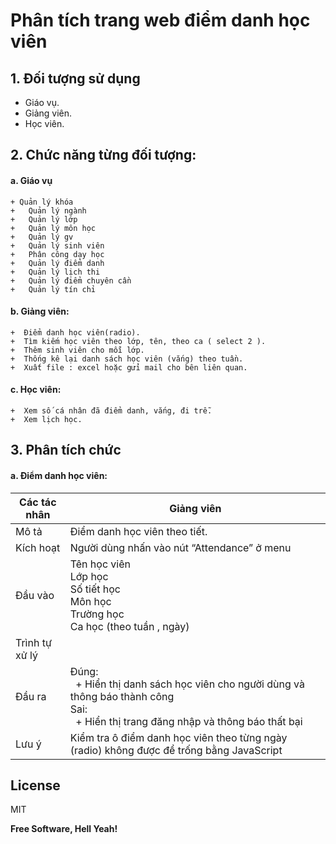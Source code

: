# Phân tích trang web điểm danh học viên


## 1. Đối tượng sử dụng
- Giáo vụ.
- Giảng viên.
- Học viên.

## 2. Chức năng từng đối tượng:
 #### a. Giáo vụ
    + Quản lý khóa
    +	Quản lý ngành
    + 	Quản lý lớp
    +	Quản lý môn học
    +	Quản lý gv
    + 	Quản lý sinh viên
    +	Phân công dạy học
    +	Quản lý điểm danh
    +	Quản lý lịch thi
    +	Quản lý điểm chuyên cần
    +	Quản lý tín chỉ

 #### b. Giảng viên:
    +  Điểm danh học viên(radio).
    +  Tìm kiếm học viên theo lớp, tên, theo ca ( select 2 ).
    +  Thêm sinh viên cho mỗi lớp.
    +  Thống kê lại danh sách học viên (vắng) theo tuần.
    +  Xuất file : excel hoặc gửi mail cho bên liên quan.
 #### c. Học viên:
    +  Xem số cá nhân đã điểm danh, vắng, đi trễ.  
    +  Xem lịch học.  


## 3. Phân tích chức 
#### a. Điểm danh học viên:

| Các tác nhân | Giảng viên |
| ------ | ------ |
| Mô tả | Điểm danh học viên theo tiết. |
| Kích hoạt | Người dùng nhấn vào nút “Attendance” ở menu  |
| Đầu vào | Tên học viên <br> Lớp học <br> Số tiết học <br> Môn học <br> Trường học <br> Ca học (theo tuần , ngày) |
| Trình tự xử lý |  |
| Đầu ra |  Đúng: <br> &nbsp; + Hiển thị danh sách học viên cho  người dùng và thông báo thành công <br> Sai: <br> &nbsp; + Hiển thị trang đăng nhập và thông báo thất bại  |
| Lưu ý | Kiểm tra ô điểm danh học viên theo từng ngày (radio) không được để trống bằng JavaScript |






## License

MIT

**Free Software, Hell Yeah!**

[//]: # (These are reference links used in the body of this note and get stripped out when the markdown processor does its job. There is no need to format nicely because it shouldn't be seen. Thanks SO - http://stackoverflow.com/questions/4823468/store-comments-in-markdown-syntax)

   
   [PlGa]: <https://github.com/RahulHP/dillinger/blob/master/plugins/googleanalytics/README.md>

